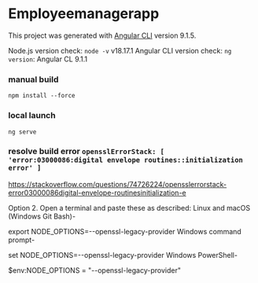 # Employeemanagerapp

This project was generated with [Angular CLI](https://github.com/angular/angular-cli) version 9.1.5.

Node.js version check: `node -v` v18.17.1
Angular CLI version check: `ng version`: Angular CL 9.1.1

### manual build
```
npm install --force
```

### local launch
```
ng serve
```

### resolve build error `opensslErrorStack: [ 'error:03000086:digital envelope routines::initialization error' ]`
https://stackoverflow.com/questions/74726224/opensslerrorstack-error03000086digital-envelope-routinesinitialization-e

Option 2. Open a terminal and paste these as described:
Linux and macOS (Windows Git Bash)-

export NODE_OPTIONS=--openssl-legacy-provider
Windows command prompt-

set NODE_OPTIONS=--openssl-legacy-provider
Windows PowerShell-

$env:NODE_OPTIONS = "--openssl-legacy-provider"